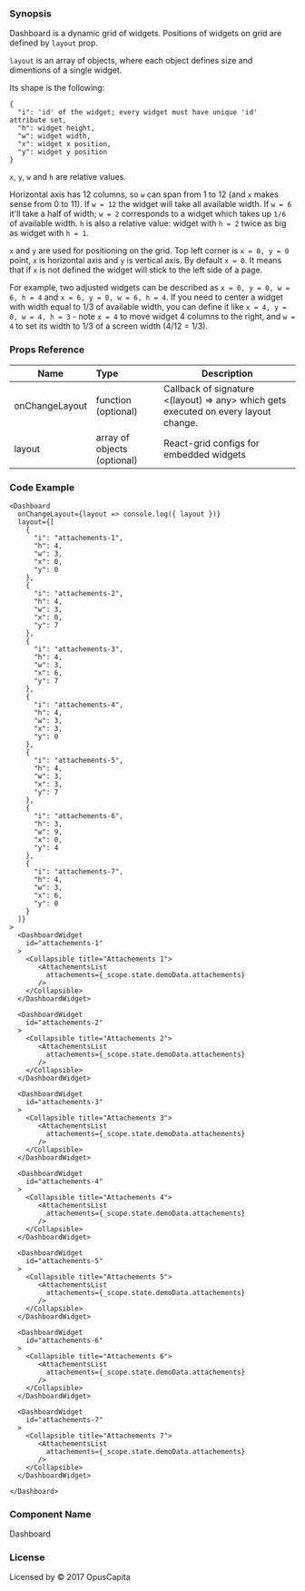### Synopsis

Dashboard is a dynamic grid of widgets. Positions of widgets on grid are defined by `layout` prop.

`layout` is an array of objects, where each object defines size and dimentions of a single widget.

Its shape is the following:

```
{
  "i": 'id' of the widget; every widget must have unique 'id' attribute set,
  "h": widget height,
  "w": widget width,
  "x": widget x position,
  "y": widget y position
}
```

`x`, `y`, `w` and `h` are relative values.

Horizontal axis has 12 columns, so `w` can span from 1 to 12 (and `x` makes sense from 0 to 11). If `w = 12` the widget will take all available width. If `w = 6` it'll take a half of width; `w = 2` corresponds to a widget which takes up `1/6` of available width. `h` is also a relative value: widget with `h = 2` twice as big as widget with `h = 1`.

`x` and `y` are used for positioning on the grid. Top left corner is `x = 0, y = 0` point, `x` is horizontal axis and `y` is vertical axis. By default `x = 0`. It means that if `x` is not defined the widget will stick to the left side of a page.

For example, two adjusted widgets can be described as `x = 0, y = 0, w = 6, h = 4` and `x = 6, y = 0, w = 6, h = 4`. If you need to center a widget with width equal to 1/3 of available width, you can define it like `x = 4, y = 0, w = 4, h = 3` - note `x = 4` to move widget 4 columns to the right, and `w = 4` to set its width to 1/3 of a screen width (4/12 = 1/3).

### Props Reference

| Name                           | Type                    | Description                                                 |
| ------------------------------ | :---------------------- | ----------------------------------------------------------- |
| onChangeLayout                 | function (optional)     | Callback of signature <(layout) => any> which gets executed on every layout change.|
| layout                         | array of objects (optional) | React-grid configs for embedded widgets                 |

### Code Example

```
<Dashboard
  onChangeLayout={layout => console.log({ layout })}
  layout={[
    {
      "i": "attachements-1",
      "h": 4,
      "w": 3,
      "x": 0,
      "y": 0
    },
    {
      "i": "attachements-2",
      "h": 4,
      "w": 3,
      "x": 0,
      "y": 7
    },
    {
      "i": "attachements-3",
      "h": 4,
      "w": 3,
      "x": 6,
      "y": 7
    },
    {
      "i": "attachements-4",
      "h": 4,
      "w": 3,
      "x": 3,
      "y": 0
    },
    {
      "i": "attachements-5",
      "h": 4,
      "w": 3,
      "x": 3,
      "y": 7
    },
    {
      "i": "attachements-6",
      "h": 3,
      "w": 9,
      "x": 0,
      "y": 4
    },
    {
      "i": "attachements-7",
      "h": 4,
      "w": 3,
      "x": 6,
      "y": 0
    }
  ]}
>
  <DashboardWidget
    id="attachements-1"
  >
    <Collapsible title="Attachements 1">
       <AttachementsList
         attachements={_scope.state.demoData.attachements}
       />
    </Collapsible>
  </DashboardWidget>

  <DashboardWidget
    id="attachements-2"
  >
    <Collapsible title="Attachements 2">
       <AttachementsList
         attachements={_scope.state.demoData.attachements}
       />
    </Collapsible>
  </DashboardWidget>

  <DashboardWidget
    id="attachements-3"
  >
    <Collapsible title="Attachements 3">
       <AttachementsList
         attachements={_scope.state.demoData.attachements}
       />
    </Collapsible>
  </DashboardWidget>

  <DashboardWidget
    id="attachements-4"
  >
    <Collapsible title="Attachements 4">
       <AttachementsList
         attachements={_scope.state.demoData.attachements}
       />
    </Collapsible>
  </DashboardWidget>

  <DashboardWidget
    id="attachements-5"
  >
    <Collapsible title="Attachements 5">
       <AttachementsList
         attachements={_scope.state.demoData.attachements}
       />
    </Collapsible>
  </DashboardWidget>

  <DashboardWidget
    id="attachements-6"
  >
    <Collapsible title="Attachements 6">
       <AttachementsList
         attachements={_scope.state.demoData.attachements}
       />
    </Collapsible>
  </DashboardWidget>

  <DashboardWidget
    id="attachements-7"
  >
    <Collapsible title="Attachements 7">
       <AttachementsList
         attachements={_scope.state.demoData.attachements}
       />
    </Collapsible>
  </DashboardWidget>

</Dashboard>
```

### Component Name

Dashboard

### License

Licensed by © 2017 OpusCapita

